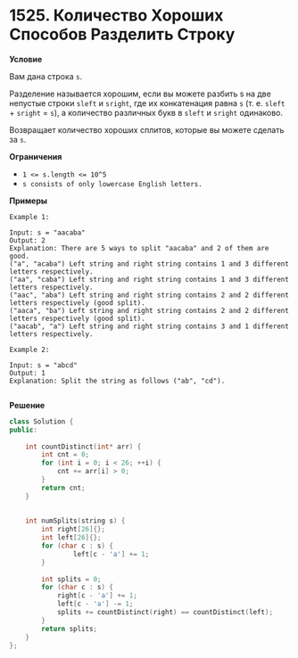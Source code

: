 # 1525. Количество Хороших Способов Разделить Строку

**Условие**

Вам дана строка `s`.

Разделение называется хорошим, если вы можете разбить s на две непустые строки `sleft` и `sright`, где их конкатенация равна `s` (т. е. `sleft` + `sright` = `s`), а количество различных букв в `sleft` и `sright` одинаково.

Возвращает количество хороших сплитов, которые вы можете сделать за `s`.

**Ограничения**
- `1 <= s.length <= 10^5`
- `s consists of only lowercase English letters.`


**Примеры**
```
Example 1:

Input: s = "aacaba"
Output: 2
Explanation: There are 5 ways to split "aacaba" and 2 of them are good. 
("a", "acaba") Left string and right string contains 1 and 3 different letters respectively.
("aa", "caba") Left string and right string contains 1 and 3 different letters respectively.
("aac", "aba") Left string and right string contains 2 and 2 different letters respectively (good split).
("aaca", "ba") Left string and right string contains 2 and 2 different letters respectively (good split).
("aacab", "a") Left string and right string contains 3 and 1 different letters respectively.

Example 2:

Input: s = "abcd"
Output: 1
Explanation: Split the string as follows ("ab", "cd").
 
```


**Решение**

```C++
class Solution {
public:
    
    int countDistinct(int* arr) {
        int cnt = 0;
        for (int i = 0; i < 26; ++i) {
            cnt += arr[i] > 0;
        }
        return cnt;
    }
    
    
    int numSplits(string s) {
        int right[26]{};
        int left[26]{};
        for (char c : s) {
                left[c - 'a'] += 1;
        }
    
        int splits = 0;
        for (char c : s) {
            right[c - 'a'] += 1;
            left[c - 'a'] -= 1;
            splits += countDistinct(right) == countDistinct(left);
        }
        return splits;
    }
};
```






 


 


